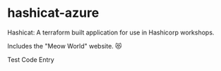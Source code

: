 # hashicat-azure
Hashicat: A terraform built application for use in Hashicorp workshops.

Includes the "Meow World" website. 😻

Test Code Entry